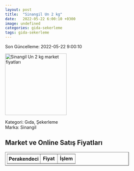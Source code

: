 ```yaml
---
layout: post
title:  "Sinangil Un 2 kg"
date:   2022-05-22 6:00:10 +0300
image: undefined
categories: gida-sekerleme
tags: gida-sekerleme
---
```


Son Güncelleme: 2022-05-22 9:00:10

<img src="undefined" width="200" alt="Sinangil Un 2 kg market fiyatları" />

Kategori: Gıda, Şekerleme
<br />
Marka: Sinangil

<h2>Market ve Online Satış Fiyatları</h2>

<table border="1" style="padding: 5px;width:80%;">
  <tr>
    <td style="padding: 5px;"><strong>Perakendeci</strong></td>
    <td><strong>Fiyat</strong></td>
    <td><strong>İşlem</strong></td>
  </tr>
  
</table>
